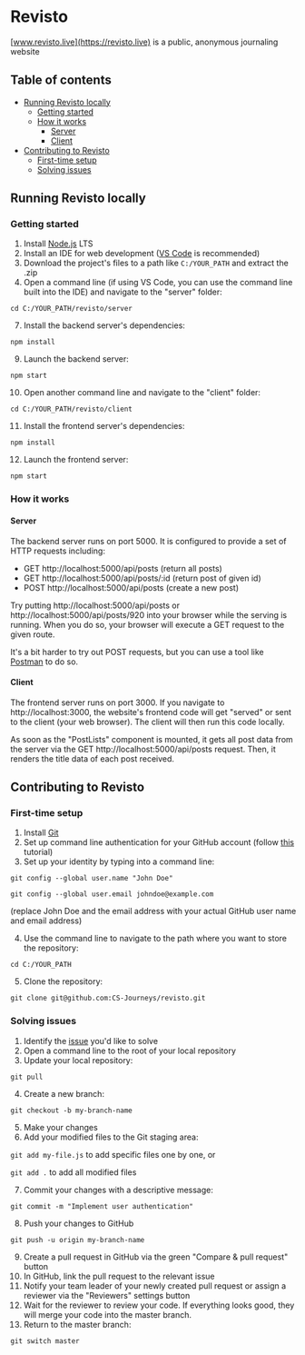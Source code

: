 # Revisto
[www.revisto.live](https://revisto.live) is a public, anonymous journaling website
## Table of contents

  * [Running Revisto locally](#running-revisto-locally)
    * [Getting started](#getting-started)
    * [How it works](#how-it-works)
      * [Server](#server)
      * [Client](#client)
  * [Contributing to Revisto](#contributing-to-revisto)
    * [First-time setup](#first-time-setup)
    * [Solving issues](#solving-issues)


## Running Revisto locally
### Getting started
1. Install [Node.js](https://nodejs.org/en/) LTS
2. Install an IDE for web development ([VS Code](https://code.visualstudio.com/) is recommended)
3. Download the project's files to a path like `C:/YOUR_PATH` and extract the .zip
4. Open a command line (if using VS Code, you can use the command line built into the IDE) and navigate to the "server" folder: 

`cd C:/YOUR_PATH/revisto/server`

7. Install the backend server's dependencies: 

`npm install`

9. Launch the backend server:

`npm start`

10. Open another command line and navigate to the "client" folder:

`cd C:/YOUR_PATH/revisto/client`

11. Install the frontend server's dependencies:

`npm install`

12. Launch the frontend server:

`npm start`
  

### How it works
#### Server
The backend server runs on port 5000. It is configured to provide a set of HTTP requests including:
 - GET http://localhost:5000/api/posts (return all posts)
 - GET http://localhost:5000/api/posts/:id (return post of given id)
 - POST http://localhost:5000/api/posts (create a new post)

Try putting http://localhost:5000/api/posts or http://localhost:5000/api/posts/920 into your browser while the serving is running. When you do so, your browser will execute a GET request to the given route. 

It's a bit harder to try out POST requests, but you can use a tool like [Postman](https://www.postman.com/) to do so. 

#### Client
The frontend server runs on port 3000. If you navigate to http://localhost:3000, the website's frontend code will get "served" or sent to the client (your web browser). The client will then run this code locally.

As soon as the "PostLists" component is mounted, it gets all post data from the server via the GET http://localhost:5000/api/posts request. Then, it renders the title data of each post received.


## Contributing to Revisto
### First-time setup
1. Install [Git](https://git-scm.com/downloads)
2. Set up command line authentication for your GitHub account (follow [this](https://docs.github.com/en/authentication/connecting-to-github-with-ssh/generating-a-new-ssh-key-and-adding-it-to-the-ssh-agent) tutorial)
3. Set up your identity by typing into a command line:

`git config --global user.name "John Doe"`

`git config --global user.email johndoe@example.com`

(replace John Doe and the email address with your actual GitHub user name and email address)

4. Use the command line to navigate to the path where you want to store the repository: 

`cd C:/YOUR_PATH`

5. Clone the repository: 

`git clone git@github.com:CS-Journeys/revisto.git`

### Solving issues

1. Identify the [issue](https://github.com/CS-Journeys/revisto/issues) you'd like to solve
2. Open a command line to the root of your local repository
3. Update your local repository:

`git pull`

4. Create a new branch:

`git checkout -b my-branch-name`

5. Make your changes
6. Add your modified files to the Git staging area:

`git add my-file.js` to add specific files one by one, or

`git add .` to add all modified files

7. Commit your changes with a descriptive message:

`git commit -m "Implement user authentication"`

8. Push your changes to GitHub

`git push -u origin my-branch-name`

9. Create a pull request in GitHub via the green "Compare & pull request" button
10. In GitHub, link the pull request to the relevant issue
11. Notify your team leader of your newly created pull request or assign a reviewer via the "Reviewers" settings button
12. Wait for the reviewer to review your code. If everything looks good, they will merge your code into the master branch.
13. Return to the master branch:

`git switch master`